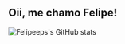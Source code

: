 ## Oii, me chamo Felipe!

![Felipeeps's GitHub stats](https://github-readme-stats.vercel.app/api?username=felipeepss&show_icons=true&theme=react)

